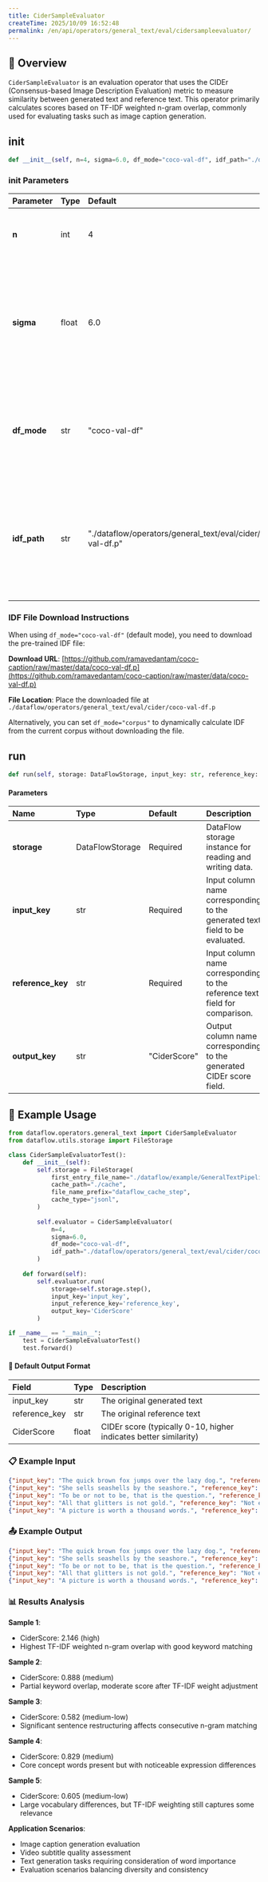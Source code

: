 ```yaml
---
title: CiderSampleEvaluator
createTime: 2025/10/09 16:52:48
permalink: /en/api/operators/general_text/eval/cidersampleevaluator/
---
```


## 📘 Overview
`CiderSampleEvaluator` is an evaluation operator that uses the CIDEr (Consensus-based Image Description Evaluation) metric to measure similarity between generated text and reference text. This operator primarily calculates scores based on TF-IDF weighted n-gram overlap, commonly used for evaluating tasks such as image caption generation.

## __init__
```python
def __init__(self, n=4, sigma=6.0, df_mode="coco-val-df", idf_path="./dataflow/operators/general_text/eval/cider/coco-val-df.p")
```
### init Parameters
| Parameter | Type | Default | Description |
| :--- | :--- | :--- | :--- |
| **n** | int | 4 | Maximum n-gram length for overlap calculation. |
| **sigma** | float | 6.0 | Sigma parameter for Gaussian penalty calculation, adjusting the magnitude of difference penalty. |
| **df_mode** | str | "coco-val-df" | Document frequency (DF) calculation mode, options: "coco-val-df" or "corpus". |
| **idf_path** | str | "./dataflow/operators/general_text/eval/cider/coco-val-df.p" | Pre-calculated IDF (Inverse Document Frequency) file path. Required when df_mode is "coco-val-df". |

### IDF File Download Instructions
When using `df_mode="coco-val-df"` (default mode), you need to download the pre-trained IDF file:

**Download URL**: [https://github.com/ramavedantam/coco-caption/raw/master/data/coco-val-df.p](https://github.com/ramavedantam/coco-caption/raw/master/data/coco-val-df.p)

**File Location**: Place the downloaded file at `./dataflow/operators/general_text/eval/cider/coco-val-df.p`

Alternatively, you can set `df_mode="corpus"` to dynamically calculate IDF from the current corpus without downloading the file.

## run
```python
def run(self, storage: DataFlowStorage, input_key: str, reference_key: str, output_key: str='CiderScore')
```
#### Parameters
| Name | Type | Default | Description |
| :--- | :--- | :--- | :--- |
| **storage** | DataFlowStorage | Required | DataFlow storage instance for reading and writing data. |
| **input_key** | str | Required | Input column name corresponding to the generated text field to be evaluated. |
| **reference_key** | str | Required | Input column name corresponding to the reference text field for comparison. |
| **output_key** | str | "CiderScore" | Output column name corresponding to the generated CIDEr score field. |

## 🧠 Example Usage
```python
from dataflow.operators.general_text import CiderSampleEvaluator
from dataflow.utils.storage import FileStorage

class CiderSampleEvaluatorTest():
    def __init__(self):
        self.storage = FileStorage(
            first_entry_file_name="./dataflow/example/GeneralTextPipeline/gen_input.jsonl",
            cache_path="./cache",
            file_name_prefix="dataflow_cache_step",
            cache_type="jsonl",
        )
        
        self.evaluator = CiderSampleEvaluator(
            n=4,
            sigma=6.0,
            df_mode="coco-val-df",
            idf_path="./dataflow/operators/general_text/eval/cider/coco-val-df.p"
        )
        
    def forward(self):
        self.evaluator.run(
            storage=self.storage.step(),
            input_key='input_key',
            input_reference_key='reference_key',
            output_key='CiderScore'
        )

if __name__ == "__main__":
    test = CiderSampleEvaluatorTest()
    test.forward()
```

#### 🧾 Default Output Format
| Field | Type | Description |
| :--- | :-- | :--- |
| input_key | str | The original generated text |
| reference_key | str | The original reference text |
| CiderScore | float | CIDEr score (typically 0-10, higher indicates better similarity) |

### 📋 Example Input
```json
{"input_key": "The quick brown fox jumps over the lazy dog.", "reference_key": "A fast brown fox leaps over a lazy dog."}
{"input_key": "She sells seashells by the seashore.", "reference_key": "She is selling shells by the beach."}
{"input_key": "To be or not to be, that is the question.", "reference_key": "The question is whether to be or not."}
{"input_key": "All that glitters is not gold.", "reference_key": "Not everything that shines is gold."}
{"input_key": "A picture is worth a thousand words.", "reference_key": "A single image can convey so much meaning."}
```

### 📤 Example Output
```json
{"input_key": "The quick brown fox jumps over the lazy dog.", "reference_key": "A fast brown fox leaps over a lazy dog.", "CiderScore": 2.1455700748}
{"input_key": "She sells seashells by the seashore.", "reference_key": "She is selling shells by the beach.", "CiderScore": 0.8880643249}
{"input_key": "To be or not to be, that is the question.", "reference_key": "The question is whether to be or not.", "CiderScore": 0.5822556198}
{"input_key": "All that glitters is not gold.", "reference_key": "Not everything that shines is gold.", "CiderScore": 0.8292019111}
{"input_key": "A picture is worth a thousand words.", "reference_key": "A single image can convey so much meaning.", "CiderScore": 0.6053086919}
```

### 📊 Results Analysis

**Sample 1**:
- CiderScore: 2.146 (high)
- Highest TF-IDF weighted n-gram overlap with good keyword matching

**Sample 2**:
- CiderScore: 0.888 (medium)
- Partial keyword overlap, moderate score after TF-IDF weight adjustment

**Sample 3**:
- CiderScore: 0.582 (medium-low)
- Significant sentence restructuring affects consecutive n-gram matching

**Sample 4**:
- CiderScore: 0.829 (medium)
- Core concept words present but with noticeable expression differences

**Sample 5**:
- CiderScore: 0.605 (medium-low)
- Large vocabulary differences, but TF-IDF weighting still captures some relevance

**Application Scenarios**:
- Image caption generation evaluation
- Video subtitle quality assessment
- Text generation tasks requiring consideration of word importance
- Evaluation scenarios balancing diversity and consistency
